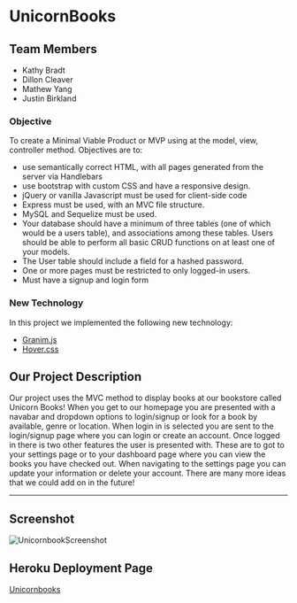 # UnicornBooks

## Team Members
 * Kathy Bradt
 * Dillon Cleaver
 * Mathew Yang
 * Justin Birkland



### Objective
To create a Minimal Viable Product or MVP using at the model, view, controller method. Objectives are to:
- use semantically correct HTML, with all pages generated from the server via   Handlebars
- use bootstrap with custom CSS and have a responsive design.
- jQuery or vanilla Javascript must be used for client-side code
- Express must be used, with an MVC file structure.
- MySQL and Sequelize must be used.
- Your database should have a minimum of three tables (one of which would be a users table), and associations among these tables. Users should be able to perform all basic CRUD functions on at least one of your models.
- The User table should include a field for a hashed password.
- One or more pages must be restricted to only logged-in users.
- Must have a signup and login form

### New Technology 
 In this project we implemented the following new technology:
 * [Granim.js](https://sarcadass.github.io/granim.js/)
 * [Hover.css](https://ianlunn.github.io/Hover/)

## Our Project Description
Our project uses the MVC method to display books at our bookstore called Unicorn Books! When you get to our homepage you are presented with a navabar and dropdown  options to login/signup or look for a book by available, genre or location. When login in is selected you are sent to the login/signup page where you can login or create an account. Once logged in there is two other features the user is presented with. These are to got to your settings page or to your dashboard page where you can view the books you have checked out. When navigating to the settings page you can update your information or delete your account. There are many more ideas that we could add on in the future!

---
## Screenshot
![UnicornbookScreenshot](https://user-images.githubusercontent.com/89483376/140529149-630a4ec8-fb47-4653-8191-6f8907a95ffd.png)

## Heroku Deployment Page

[Unicornbooks](https://unicornbooks.herokuapp.com/)
